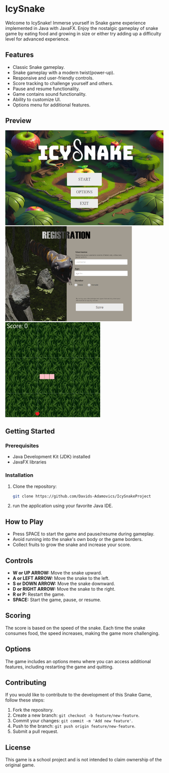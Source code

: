 # IcySnake

Welcome to IcySnake! Immerse yourself in Snake game experience implemented in Java with JavaFX. Enjoy the nostalgic gameplay of snake game by eating food and growing in size or either try adding up a difficulty level for advanced experience.

## Features

- Classic Snake gameplay.
- Snake gameplay with a modern twist(power-up).
- Responsive and user-friendly controls.
- Score tracking to challenge yourself and others.
- Pause and resume functionality.
- Game contains sound functionality.
- Ability to customize UI.
- Options menu for additional features.

## Preview

<img src="src/main/resources/lv/venta/readme1.PNG" alt="Start Screen" height="300" width="500"/>
<img src="src/main/resources/lv/venta/readme2.PNG" alt="Registration Screen" height="300" width="400"/>
<img src="src/main/resources/lv/venta/readme3.gif" alt="Game" height="300" width="300"/>


## Getting Started

### Prerequisites

- Java Development Kit (JDK) installed
- JavaFX libraries

### Installation

1. Clone the repository:

    ```bash
    git clone https://github.com/Davids-Adamovics/IcySnakeProject
    ```

2. run the application using your favorite Java IDE.

## How to Play

- Press SPACE to start the game and pause/resume during gameplay.
- Avoid running into the snake's own body or the game borders.
- Collect fruits to grow the snake and increase your score.

## Controls

- **W or UP ARROW:** Move the snake upward.
- **A or LEFT ARROW:** Move the snake to the left.
- **S or DOWN ARROW:** Move the snake downward.
- **D or RIGHT ARROW:** Move the snake to the right.
- **R or P:** Restart the game.
- **SPACE:** Start the game, pause, or resume.

## Scoring

The score is based on the speed of the snake. Each time the snake consumes food, the speed increases, making the game more challenging.

## Options

The game includes an options menu where you can access additional features, including restarting the game and quitting.

## Contributing

If you would like to contribute to the development of this Snake Game, follow these steps:

1. Fork the repository.
2. Create a new branch: `git checkout -b feature/new-feature`.
3. Commit your changes: `git commit -m 'Add new feature'`.
4. Push to the branch: `git push origin feature/new-feature`.
5. Submit a pull request.

## License

This game is a school project and is not intended to claim ownership of the original game.